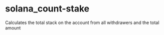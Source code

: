 # solana_count-stake
Calculates the total stack on the account from all withdrawers and the total amount
